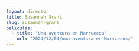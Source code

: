 ```yaml
---
layout: director
title: Susannah Grant
slug: susannah-grant
peliculas:
  - title: "Una aventura en Marruecos"
    url: "2024/12/04/una-aventura-en-Marruecos/"
---
```

